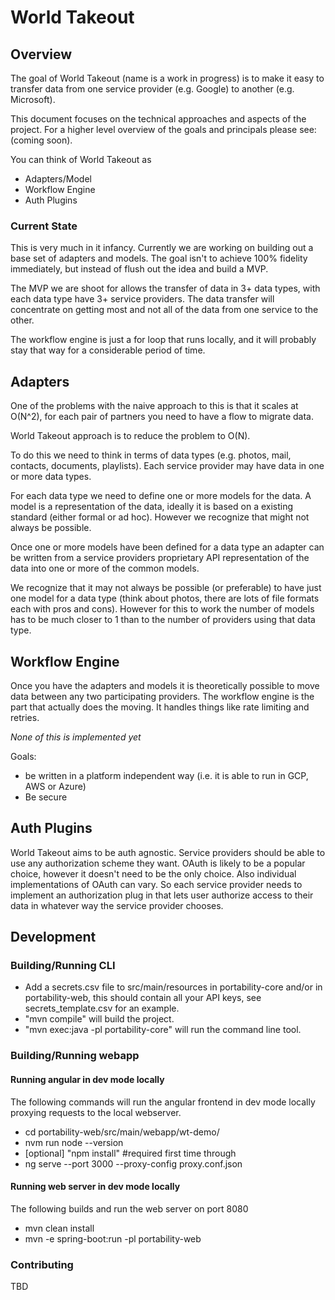 # World Takeout

## Overview
The goal of World Takeout (name is a work in progress) is to make it easy to transfer data
from one service provider (e.g. Google) to another (e.g. Microsoft).

This document focuses on the technical approaches and aspects of the project.
For a higher level overview of the goals and principals please see:
(coming soon).

You can think of World Takeout as
 * Adapters/Model
 * Workflow Engine
 * Auth Plugins

### Current State
This is very much in it infancy.  Currently we are working on building out
a base set of adapters and models.  The goal isn't to achieve 100% fidelity
immediately, but instead of flush out the idea and build a MVP.

The MVP we are shoot for allows the transfer of data in 3+ data types,
with each data type have 3+ service providers.  The data transfer will
concentrate on getting most and not all of the data from one service
to the other.

The workflow engine is just a for loop that runs locally, and it will
probably stay that way for a considerable period of time.

## Adapters

One of the problems with the naive approach to this is that it scales at O(N^2),
for each pair of partners you need to have a flow to migrate data.

World Takeout approach is to reduce the problem to O(N).

To do this we need to think in terms of data types (e.g. photos, mail,
contacts, documents, playlists).  Each service provider may have data
in one or more data types.

For each data type we need to define one or more models for the data.
A model is a representation of the data, ideally it is based on a
existing standard (either formal or ad hoc).  However we recognize
that might not always be possible.

Once one or more models have been defined for a data type an adapter
can be written from a service providers proprietary API representation
of the data into one or more of the common models.

We recognize that it may not always be possible (or preferable)
to have just one model for a data type (think about photos, there
are lots of file formats each with pros and cons).  However
for this to work the number of models has to be much closer
to 1 than to the number of providers using that data type.

## Workflow Engine

Once you have the adapters and models it is theoretically possible to
move data between any two participating providers. The workflow
engine is the part that actually does the moving.  It handles things
like rate limiting and retries.

*None of this is implemented yet*

Goals:
 * be written in a platform independent way (i.e. it is able to
   run in GCP, AWS or Azure)
 * Be secure

## Auth Plugins

World Takeout aims to be auth agnostic.  Service providers should
be able to use any authorization scheme they want.  OAuth is likely
to be a popular choice, however it doesn't need to be the only choice.
Also individual implementations of OAuth can vary.  So each service
provider needs to implement an authorization plug in that lets user
authorize access to their data in whatever way the service provider
chooses.

## Development

### Building/Running CLI
 * Add a secrets.csv file to src/main/resources in portability-core and/or
   in portability-web, this should contain
   all your API keys, see secrets_template.csv for an example.
 * "mvn compile" will build the project.
 * "mvn exec:java -pl portability-core" will run the command line tool.

### Building/Running webapp

#### Running angular in dev mode locally

The following commands will run the angular frontend in dev mode locally proxying requests to the local webserver.

* cd portability-web/src/main/webapp/wt-demo/
* nvm run node --version
* [optional] "npm install" #required first time through
* ng serve --port 3000 --proxy-config proxy.conf.json

#### Running web server in dev mode locally

The following builds and run the web server on port 8080

* mvn clean install
* mvn -e spring-boot:run -pl portability-web

### Contributing
TBD

